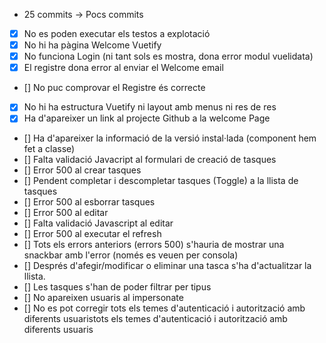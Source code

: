 - 25 commits -> Pocs commits
- [x] No es poden executar els testos a explotació
- [x] No hi ha pàgina Welcome Vuetify 
- [x] No funciona Login (ni tant sols es mostra, dona error modul vuelidata)
- [x] El registre dona error al enviar el Welcome email
- [] No puc comprovar el Registre és correcte
- [x] No hi ha estructura Vuetify ni layout amb menus ni res de res
- [x] Ha d'apareixer un link al projecte Github a la welcome Page
- [] Ha d'apareixer la informació de la versió instal·lada (component hem fet a classe)
- [] Falta validació Javacript al formulari de creació de tasques 
- [] Error 500 al crear tasques
- [] Pendent completar i descompletar tasques (Toggle) a la llista de tasques
- [] Error 500 al esborrar tasques
- [] Error 500 al editar
- [] Falta validació Javascript al editar
- [] Error 500 al executar el refresh
- [] Tots els errors anteriors (errors 500) s'hauria de mostrar una snackbar amb l'error (només es veuen per consola)
- [] Després d'afegir/modificar o eliminar una tasca s'ha d'actualitzar la llista.
- [] Les tasques s'han de poder filtrar per tipus
- [] No apareixen usuaris al impersonate
- [] No es pot corregir tots els temes d'autenticació i autorització amb diferents usuaristots els temes d'autenticació i autorització amb diferents usuaris